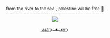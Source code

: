 <p align="center">
<a href="https://x.com/barefacelino/status/1791041334683255200">
  <sup>from the river to the sea , palestine will be free 🍉</sup>
<p align="center">

  <p align="center">
  <img src="https://i.imgur.com/2Tj0HlT.jpeg" />
</p>

  </p> 
<p align="center">
  <sub> a͟s͟t͟r͟o͟‎ ‎ ✦‎ ‎ k͟y͟o͟ </sub></sub>
<p align="center">


